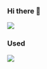 ### Hi there 👋

<img src="https://github-readme-stats.vercel.app/api?username=inokoe&include_all_commits=true&count_private-true&custom_title=inokoe'%20GitHub%20Stats&line_height=30&show_icons=true&hide_border=true&bg_color=192133&title_color=efb752&icon_color=efb752&text_color=70bed9">

### Used
<img  src="https://github-readme-stats.vercel.app/api/top-langs/?username=inokoe">
 

<!--
**inokoe/inokoe** is a ✨ _special_ ✨ repository because its `README.md` (this file) appears on your GitHub profile.

Here are some ideas to get you started:

- 🔭 I’m currently working on ...
- 🌱 I’m currently learning ...
- 👯 I’m looking to collaborate on ...
- 🤔 I’m looking for help with ...
- 💬 Ask me about ...
- 📫 How to reach me: ...
- 😄 Pronouns: ...
- ⚡ Fun fact: ...
-->
